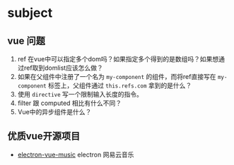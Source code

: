 # subject

## vue 问题
1. ref 在vue中可以指定多个dom吗？如果指定多个得到的是数组吗？如果想通过ref取到domlist应该怎么做？
2. 如果在父组件中注册了一个名为 `my-component` 的组件，而将ref直接写在 `my-component` 标签上，父组件通过 `this.refs.com` 拿到的是什么？
3. 使用 `directive` 写一个限制输入长度的指令。
4. filter 跟 computed 相比有什么不同？
5. Vue中的异步组件是什么？

## 优质vue开源项目

- [electron-vue-music](https://github.com/SmallRuralDog/electron-vue-music) electron 网易云音乐


